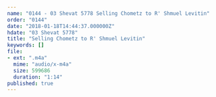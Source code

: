 ```yaml
---
name: "0144 - 03 Shevat 5778 Selling Chometz to R' Shmuel Levitin"
order: "0144"
date: "2018-01-18T14:44:37.000000Z"
hdate: "03 Shevat 5778"
title: "Selling Chometz to R' Shmuel Levitin"
keywords: []
file:
- ext: ".m4a"
  mime: "audio/x-m4a"
  size: 599686
  duration: "1:14"
published: true
---
```


